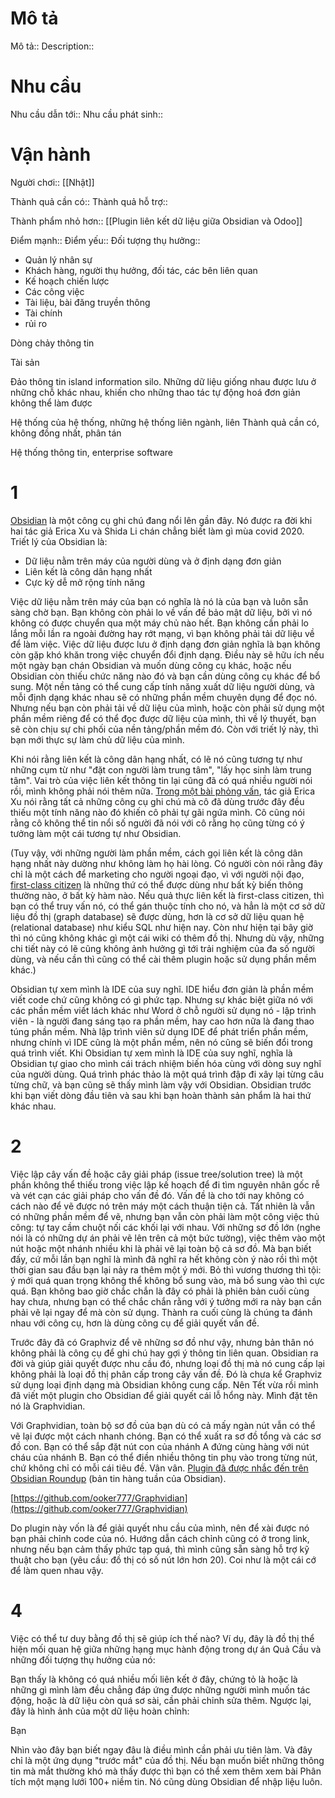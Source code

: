 # Mô tả
Mô tả::
Description::

# Nhu cầu
Nhu cầu dẫn tới::
Nhu cầu phát sinh::

# Vận hành
Người chơi:: [[Nhật]]

Thành quả cần có::
Thành quả hỗ trợ::

Thành phẩm nhỏ hơn:: [[Plugin liên kết dữ liệu giữa Obsidian và Odoo]]

Điểm mạnh::
Điểm yếu::
Đối tượng thụ hưởng::





- Quản lý nhân sự
- Khách hàng, người thụ hưởng, đối tác, các bên liên quan
- Kế hoạch chiến lược
- Các công việc
- Tài liệu, bài đăng truyền thông 
- Tài chính
- rủi ro

Dòng chảy thông tin

Tài sản

Đảo thông tin
island information silo. Những dữ liệu giống nhau được lưu ở những chỗ khác nhau, khiến cho những thao tác tự động hoá đơn giản không thể làm được 

Hệ thống của hệ thống, những hệ thống liên ngành, liên Thành quả cần có, không đồng nhất, phân tán

Hệ thống thông tin, enterprise software
# 1

[Obsidian](http://obsidian.md/) là một công cụ ghi chú đang nổi lên gần đây. Nó được ra đời khi hai tác giả Erica Xu và Shida Li chán chẳng biết làm gì mùa covid 2020. Triết lý của Obsidian là:

-   Dữ liệu nằm trên máy của người dùng và ở định dạng đơn giản
-   Liên kết là công dân hạng nhất
-   Cực kỳ dễ mở rộng tính năng

Việc dữ liệu nằm trên máy của bạn có nghĩa là nó là của bạn và luôn sẵn sàng chờ bạn. Bạn không còn phải lo về vấn đề bảo mật dữ liệu, bởi vì nó không có được chuyển qua một máy chủ nào hết. Bạn không cần phải lo lắng mỗi lần ra ngoài đường hay rớt mạng, vì bạn không phải tải dữ liệu về để làm việc. Việc dữ liệu được lưu ở định dạng đơn giản nghĩa là bạn không còn gặp khó khăn trong việc chuyển đổi định dạng. Điều này sẽ hữu ích nếu một ngày bạn chán Obsidian và muốn dùng công cụ khác, hoặc nếu Obsidian còn thiếu chức năng nào đó và bạn cần dùng công cụ khác để bổ sung. Một nền tảng có thể cung cấp tính năng xuất dữ liệu người dùng, và mỗi định dạng khác nhau sẽ có những phần mềm chuyên dụng để đọc nó. Nhưng nếu bạn còn phải tải về dữ liệu của mình, hoặc còn phải sử dụng một phần mềm riêng để có thể đọc được dữ liệu của mình, thì về lý thuyết, bạn sẽ còn chịu sự chi phối của nền tảng/phần mềm đó. Còn với triết lý này, thì bạn mới thực sự làm chủ dữ liệu của mình.

Khi nói rằng liên kết là công dân hạng nhất, có lẽ nó cũng tương tự như những cụm từ như "đặt con người làm trung tâm", "lấy học sinh làm trung tâm". Vai trò của việc liên kết thông tin lại cũng đã có quá nhiều người nói rồi, mình không phải nói thêm nữa. [Trong một bài phỏng vấn](https://nesslabs.com/obsidian-featured-tool), tác giả Erica Xu nói rằng tất cả những công cụ ghi chú mà cô đã dùng trước đây đều thiếu một tính năng nào đó khiến cô phải tự gãi ngứa mình. Cô cũng nói rằng cô không thể tin nổi số người đã nói với cô rằng họ cũng từng có ý tưởng làm một cái tương tự như Obsidian.

(Tuy vậy, với những người làm phần mềm, cách gọi liên kết là công dân hạng nhất này dường như không làm họ hài lòng. Có người còn nói rằng đây chỉ là một cách để marketing cho người ngoại đạo, vì với người nội đạo, [first-class citizen](https://en.wikipedia.org/wiki/First-class_citizen) là những thứ có thể được dùng như bất kỳ biến thông thường nào, ở bất kỳ hàm nào. Nếu quả thực liên kết là first-class citizen, thì bạn có thể truy vấn nó, có thể gán thuộc tính cho nó, và hẳn là một cơ sở dữ liệu đồ thị (graph database) sẽ được dùng, hơn là cơ sở dữ liệu quan hệ (relational database) như kiểu SQL như hiện nay. Còn như hiện tại bây giờ thì nó cũng không khác gì một cái wiki có thêm đồ thị. Nhưng dù vậy, những chi tiết này có lẽ cũng không ảnh hưởng gì tới trải nghiệm của đa số người dùng, và nếu cần thì cũng có thể cài thêm plugin hoặc sử dụng phần mềm khác.)

Obsidian tự xem mình là IDE của suy nghĩ. IDE hiểu đơn giản là phần mềm viết code chứ cũng không có gì phức tạp. Nhưng sự khác biệt giữa nó với các phần mềm viết lách khác như Word ở chỗ người sử dụng nó - lập trình viên - là người đang sáng tạo ra phần mềm, hay cao hơn nữa là đang thao túng phần mềm. Nhà lập trình viên sử dụng IDE để phát triển phần mềm, nhưng chính vì IDE cũng là một phần mềm, nên nó cũng sẽ biến đổi trong quá trình viết. Khi Obsidian tự xem mình là IDE của suy nghĩ, nghĩa là Obsidian tự giao cho mình cái trách nhiệm biến hóa cùng với dòng suy nghĩ của người dùng. Quá trình phác thảo là một quá trình đập đi xây lại từng câu từng chữ, và bạn cũng sẽ thấy mình làm vậy với Obsidian. Obsidian trước khi bạn viết dòng đầu tiên và sau khi bạn hoàn thành sản phẩm là hai thứ khác nhau.

# 2

Việc lập cây vấn đề hoặc cây giải pháp (issue tree/solution tree) là một phần không thể thiếu trong việc lập kế hoạch để đi tìm nguyên nhân gốc rễ và vét cạn các giải pháp cho vấn đề đó. Vấn đề là cho tới nay không có cách nào để vẽ được nó trên máy một cách thuận tiện cả. Tất nhiên là vẫn có những phần mềm để vẽ, nhưng bạn vẫn còn phải làm một công việc thủ công: tự tay cầm chuột nối các khối lại với nhau. Với những sơ đồ lớn (nghe nói là có những dự án phải vẽ lên trên cả một bức tường), việc thêm vào một nút hoặc một nhánh nhiều khi là phải vẽ lại toàn bộ cả sơ đồ. Mà bạn biết đấy, cứ mỗi lần bạn nghĩ là mình đã nghĩ ra hết không còn ý nào rồi thì một thời gian sau đầu bạn lại nảy ra thêm một ý mới. Bỏ thì vương thương thì tội: ý mới quá quan trọng không thể không bổ sung vào, mà bổ sung vào thì cực quá. Bạn không bao giờ chắc chắn là đây có phải là phiên bản cuối cùng hay chưa, nhưng bạn có thể chắc chắn rằng với ý tưởng mới ra này bạn cần phải vẽ lại ngay để mà còn sử dụng. Thành ra cuối cùng là chúng ta đánh nhau với công cụ, hơn là dùng công cụ để giải quyết vấn đề.

Trước đây đã có Graphviz để vẽ những sơ đồ như vậy, nhưng bản thân nó không phải là công cụ để ghi chú hay gợi ý thông tin liên quan. Obsidian ra đời và giúp giải quyết được nhu cầu đó, nhưng loại đồ thị mà nó cung cấp lại không phải là loại đồ thị phân cấp trong cây vấn đề. Đó là chưa kể Graphviz sử dụng loại định dạng mà Obsidian không cung cấp. Nên Tết vừa rồi mình đã viết một plugin cho Obsidian để giải quyết cái lỗ hổng này. Mình đặt tên nó là Graphvidian.

Với Graphvidian, toàn bộ sơ đồ của bạn dù có cả mấy ngàn nút vẫn có thể vẽ lại được một cách nhanh chóng. Bạn có thể xuất ra sơ đồ tổng và các sơ đồ con. Bạn có thể sắp đặt nút con của nhánh A đứng cùng hàng với nút cháu của nhánh B. Bạn có thể điền nhiều thông tin phụ vào trong từng nút, chứ không chỉ có mỗi cái tiêu đề. Vân vân. [Plugin đã được nhắc đến trên Obsidian Roundup](https://www.obsidianroundup.org/2022-02-26/) (bản tin hàng tuần của Obsidian).

[https://github.com/ooker777/Graphvidian](https://github.com/ooker777/Graphvidian)

Do plugin này vốn là để giải quyết nhu cầu của mình, nên để xài được nó bạn phải chỉnh code của nó. Hướng dẫn cách chỉnh cũng có ở trong link, nhưng nếu bạn cảm thấy phức tạp quá, thì mình cũng sẵn sàng hỗ trợ kỹ thuật cho bạn (yêu cầu: đồ thị có số nút lớn hơn 20). Coi như là một cái cớ để làm quen nhau vậy.


# 4

Việc có thể tư duy bằng đồ thị sẽ giúp ích thế nào? Ví dụ, đây là đồ thị thể hiện mối quan hệ giữa những hạng mục hành động trong dự án Quả Cầu và những đối tượng thụ hưởng của nó:

Bạn thấy là không có quá nhiều mối liên kết ở đây, chứng tỏ là hoặc là những gì mình làm đều chẳng đáp ứng được những người mình muốn tác động, hoặc là dữ liệu còn quá sơ sài, cần phải chỉnh sửa thêm. Ngược lại, đây là hình ảnh của một dữ liệu hoàn chỉnh:

Bạn

Nhìn vào đây bạn biết ngay đâu là điều mình cần phải ưu tiên làm. Và đây chỉ là một ứng dụng "trước mắt" của đồ thị. Nếu bạn muốn biết những thông tin mà mắt thường khó mà thấy được thì bạn có thể xem thêm xem bài Phân tích một mạng lưới 100+ niềm tin. Nó cũng dùng Obsidian để nhập liệu luôn.

